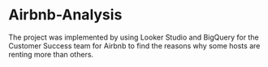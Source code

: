 # Airbnb-Analysis
The project was implemented by using Looker Studio and BigQuery for the Customer Success team for Airbnb to find the reasons why some hosts are renting more than others.
